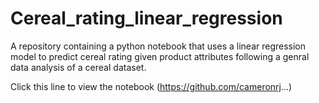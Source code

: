 # Cereal_rating_linear_regression

A repository containing a python notebook that uses a linear regression model to predict cereal rating given product attributes following a genral data analysis of a cereal dataset.

Click this line to view the notebook (https://github.com/cameronrj...)
